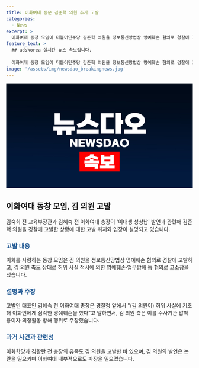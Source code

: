 ```yaml
---
title: 이화여대 동문 김준혁 의원 추가 고발
categories:
  - News
excerpt: >
  이화여대 동창 모임이 더불어민주당 김준혁 의원을 정보통신망법상 명예훼손 혐의로 경찰에 고발했다. 김 의원 측도 이화학당 장명수 이사장과 김전 총장, 김숙희 전 교육부 장관을 상대로 허위 사실 적시에 의한 명예훼손·업무방해 등 혐의로 고소장을 냈다. 김 의원 측은 추가 고소를 압박용이자 의정활동 방해 행위라 주장했다. 논란의 시작은 2022년 8월 유튜브 채널에서의 발언이었다. (사진=)
feature_text: >
  ## adskorea 실시간 뉴스 속보입니다.

  이화여대 동창 모임이 더불어민주당 김준혁 의원을 정보통신망법상 명예훼손 혐의로 경찰에 고발했다. 김 의원 측도 이화학당 장명수 이사장과 김전 총장, 김숙희 전 교육부 장관을 상대로 허위 사실 적시에 의한 명예훼손·업무방해 등 혐의로 고소장을 냈다. 김 의원 측은 추가 고소를 압박용이자 의정활동 방해 행위라 주장했다. 논란의 시작은 2022년 8월 유튜브 채널에서의 발언이었다. (사진=)
image: '/assets/img/newsdao_breakingnews.jpg'
---
```


<p><img src="/assets/img/newsdao_breakingnews.jpg" alt="adskorea 속보" /></p>

<h2 data-ke-size="size26">이화여대 동창 모임, 김 의원 고발</h2>

<p data-ke-size="size16">김숙희 전 교육부장관과 김혜숙 전 이화여대 총장이 '이대생 성상납' 발언과 관련해 김준혁 의원을 경찰에 고발한 상황에 대한 고발 취지와 입장이 설명되고 있습니다.</p>

<h3><b><span style="color: #1a5490;">고발 내용</span></b></h3>

<p data-ke-size="size16">이화를 사랑하는 동창 모임은 김 의원을 정보통신망법상 명예훼손 혐의로 경찰에 고발하고, 김 의원 측도 상대로 허위 사실 적시에 의한 명예훼손·업무방해 등 혐의로 고소장을 냈습니다.</p>

<h3><b><span style="color: #1a5490;">설명과 주장</span></b></h3>

<p data-ke-size="size16">고발인 대표인 김혜숙 전 이화여대 총장은 경찰청 앞에서 "(김 의원이) 허위 사실에 기초해 이화인에게 심각한 명예훼손을 했다"고 말하면서, 김 의원 측은 이를 수사기관 압박용이자 의정활동 방해 행위로 주장했습니다.</p>

<h3><b><span style="color: #1a5490;">과거 사건과 관련성</span></b></h3>

<p data-ke-size="size16">이화학당과 김활란 전 총장의 유족도 김 의원을 고발한 바 있으며, 김 의원의 발언은 논란을 일으키며 이화여대 내부적으로도 파장을 일으켰습니다.</p>

